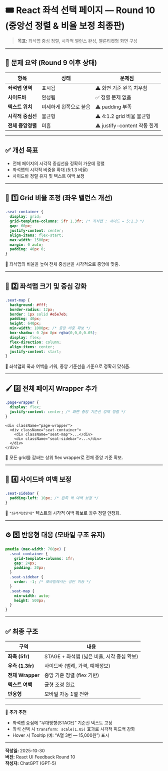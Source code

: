 # 🎟️ React 좌석 선택 페이지 — Round 10 (중앙선 정렬 & 비율 보정 최종판)

> **목표:** 좌석맵 중심 정렬, 시각적 밸런스 완성, 멜론티켓형 화면 구성

---

## 🎯 문제 요약 (Round 9 이후 상태)

| 항목 | 상태 | 문제점 |
|------|------|--------|
| **좌석맵 영역** | 표시됨 | ⚠ 화면 기준 왼쪽 치우침 |
| **사이드바** | 완성됨 | ✅ 정렬 문제 없음 |
| **텍스트 위치** | 미세하게 왼쪽으로 붙음 | ⚠ padding 부족 |
| **시각적 중심선** | 불균형 | ⚠ 4:1.2 grid 비율 불균형 |
| **전체 중앙정렬** | 미흡 | ⚠ justify-content 작동 한계 |

---

## ✅ 개선 목표

- 전체 페이지의 시각적 중심선을 정확히 가운데 정렬  
- 좌석맵의 시각적 비중을 확대 (5:1.3 비율)  
- 사이드바 정렬 유지 및 텍스트 여백 보정

---

## 🧩 1️⃣ Grid 비율 조정 (좌우 밸런스 개선)

```css
.seat-container {
  display: grid;
  grid-template-columns: 5fr 1.3fr; /* 좌석맵 : 사이드 = 5:1.3 */
  gap: 60px;
  justify-content: center;
  align-items: flex-start;
  max-width: 1500px;
  margin: 0 auto;
  padding: 40px 0;
}
```

📌 좌석맵의 비율을 높여 전체 중심선을 시각적으로 중앙에 맞춤.

---

## 🎨 2️⃣ 좌석맵 크기 및 중심 강화

```css
.seat-map {
  background: #fff;
  border-radius: 12px;
  border: 1px solid #e5e7eb;
  padding: 40px;
  height: 640px;
  min-width: 1000px; /* 중앙 비중 확보 */
  box-shadow: 0 2px 8px rgba(0,0,0,0.05);
  display: flex;
  flex-direction: column;
  align-items: center;
  justify-content: start;
}
```

📌 좌석맵의 폭과 여백을 키워, 중앙 기준선을 기준으로 정확히 맞춰줌.

---

## 🖌️ 3️⃣ 전체 페이지 Wrapper 추가

```css
.page-wrapper {
  display: flex;
  justify-content: center; /* 화면 중앙 기준선 강제 정렬 */
}
```

```tsx
<div className="page-wrapper">
  <div className="seat-container">
    <div className="seat-map">...</div>
    <div className="seat-sidebar">...</div>
  </div>
</div>
```

📌 모든 grid를 감싸는 상위 flex wrapper로 전체 중앙 기준 확보.

---

## 🎯 4️⃣ 사이드바 여백 보정

```css
.seat-sidebar {
  padding-left: 10px; /* 왼쪽 벽 여백 보정 */
}
```

📌 `"좌석색상안내"` 텍스트의 시각적 여백 확보로 좌우 정렬 안정화.

---

## ⚙️ 5️⃣ 반응형 대응 (모바일 구조 유지)

```css
@media (max-width: 768px) {
  .seat-container {
    grid-template-columns: 1fr;
    gap: 24px;
    padding: 20px;
  }
  .seat-sidebar {
    order: -1; /* 모바일에서는 상단 이동 */
  }
  .seat-map {
    min-width: auto;
    height: 500px;
  }
}
```

---

## ✅ 최종 구조

| 구역 | 내용 |
|------|------|
| **좌측 (5fr)** | STAGE + 좌석맵 (넓은 비율, 시각 중심 확보) |
| **우측 (1.3fr)** | 사이드바 (범례, 가격, 예매정보) |
| **전체 Wrapper** | 중앙 기준 정렬 (flex 기반) |
| **텍스트 여백** | 균형 조정 완료 |
| **반응형** | 모바일 자동 1열 전환 |

---

📌 **추가 추천**
- 좌석맵 중심에 “무대방향(STAGE)” 기준선 텍스트 고정  
- 좌석 선택 시 `transform: scale(1.05)` 효과로 시각적 피드백 강화  
- Hover 시 Tooltip (예: “A열 3번 — 15,000원”) 표시  

---

**작성일:** 2025-10-30  
**버전:** React UI Feedback Round 10  
**작성자:** ChatGPT (GPT-5)
